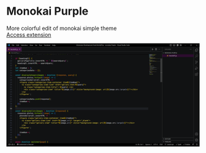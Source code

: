 # Monokai Purple
More colorful edit of monokai simple theme </br>
[Access extension](https://marketplace.visualstudio.com/items?itemName=Bkukhalashvili.monokai-purple)

![alt text](https://github.com/Bkukhalashvili/monokai-purple/blob/master/screenshot.png?raw=true)
